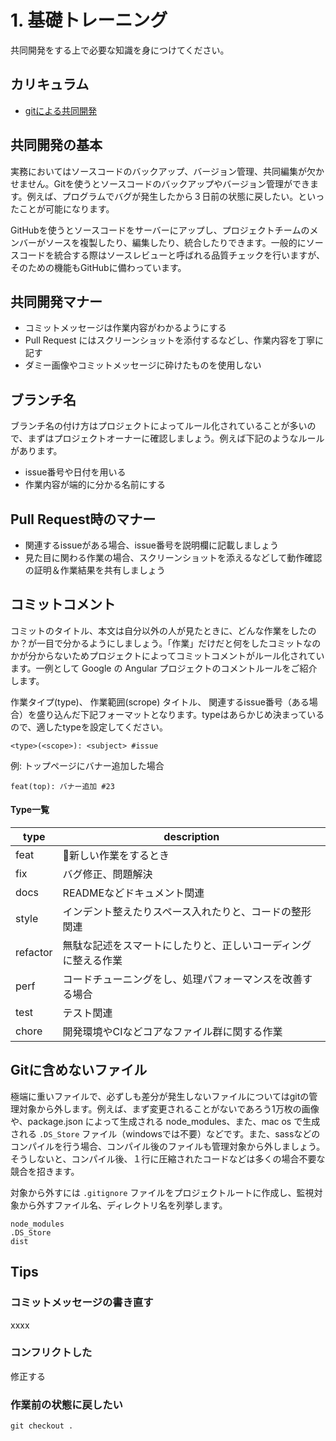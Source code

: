 # 1. 基礎トレーニング

共同開発をする上で必要な知識を身につけてください。

## カリキュラム

- [gitによる共同開発](https://www.youtube.com/watch?v=sY64kVwQ-bw&list=PLw1QAmLkyyagylcEKmXLzSA6XgaxV4ofL&index=2)

## 共同開発の基本

実務においてはソースコードのバックアップ、バージョン管理、共同編集が欠かせません。Gitを使うとソースコードのバックアップやバージョン管理ができます。例えば、プログラムでバグが発生したから３日前の状態に戻したい。といったことが可能になります。

GitHubを使うとソースコードをサーバーにアップし、プロジェクトチームのメンバーがソースを複製したり、編集したり、統合したりできます。一般的にソースコードを統合する際はソースレビューと呼ばれる品質チェックを行いますが、そのための機能もGitHubに備わっています。

## 共同開発マナー

- コミットメッセージは作業内容がわかるようにする
- Pull Request にはスクリーンショットを添付するなどし、作業内容を丁寧に記す
- ダミー画像やコミットメッセージに砕けたものを使用しない

## ブランチ名

ブランチ名の付け方はプロジェクトによってルール化されていることが多いので、まずはプロジェクトオーナーに確認しましょう。例えば下記のようなルールがあります。

- issue番号や日付を用いる
- 作業内容が端的に分かる名前にする

## Pull Request時のマナー

- 関連するissueがある場合、issue番号を説明欄に記載しましょう
- 見た目に関わる作業の場合、スクリーンショットを添えるなどして動作確認の証明＆作業結果を共有しましょう

## コミットコメント

コミットのタイトル、本文は自分以外の人が見たときに、どんな作業をしたのか？が一目で分かるようにしましょう。「作業」だけだと何をしたコミットなのかが分からないためプロジェクトによってコミットコメントがルール化されています。一例として Google の Angular プロジェクトのコメントルールをご紹介します。

作業タイプ(type)、 作業範囲(scrope) タイトル、 関連するissue番号（ある場合）を盛り込んだ下記フォーマットとなります。typeはあらかじめ決まっているので、適したtypeを設定してください。

```
<type>(<scope>): <subject> #issue
```

例: トップページにバナー追加した場合
```
feat(top): バナー追加 #23
```
#### Type一覧

|type|description|
|---|---|
|feat|新しい作業をするとき|
|fix|バグ修正、問題解決|
|docs|READMEなどドキュメント関連|
|style|インデント整えたりスペース入れたりと、コードの整形関連|
|refactor|無駄な記述をスマートにしたりと、正しいコーディングに整える作業|
|perf|コードチューニングをし、処理パフォーマンスを改善する場合|
|test|テスト関連|
|chore|開発環境やCIなどコアなファイル群に関する作業|

## Gitに含めないファイル

極端に重いファイルで、必ずしも差分が発生しないファイルについてはgitの管理対象から外します。例えば、まず変更されることがないであろう1万枚の画像や、package.json によって生成される node_modules、また、mac os で生成される `.DS_Store` ファイル（windowsでは不要）などです。また、sassなどのコンパイルを行う場合、コンパイル後のファイルも管理対象から外しましょう。そうしないと、コンパイル後、１行に圧縮されたコードなどは多くの場合不要な競合を招きます。

対象から外すには `.gitignore` ファイルをプロジェクトルートに作成し、監視対象から外すファイル名、ディレクトリ名を列挙します。

```.gitignore
node_modules
.DS_Store
dist
```




## Tips

### コミットメッセージの書き直す

xxxx

### コンフリクトした

修正する

### 作業前の状態に戻したい

```
git checkout .
```
